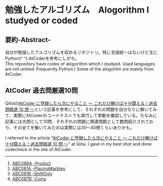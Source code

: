 # 勉強したアルゴリズム　Alogorithm I studyed or coded
## 要約-Abstract-  
自分が勉強したアルゴリズムを収めるリポジトリ。特に言語統一はないけど主にPython(^ ^) AtCoderを参考にしがち。  
This repository have codes of alogorithm which I studyed. Used languages are not unitied. Frequently Python:)
Some of the alogoritm are mainly from AtCoder.

## AtCoder 過去問厳選10問  
Qiitaの[AtCoder に登録したら次にやること ～ これだけ解けば十分闘える！過去問精選 10 問 ～](https://qiita.com/drken/items/fd4e5e3630d0f5859067)という記事を参考にして、それぞれの問題を自分なりに解いてみて、実際にAtCoderのコードテストでも実行して挙動を確認している。ちなみに記事には大問として10問、それぞれの問題に関連問題として数問紹介されており、その全てを解いてみたのは実際には30〜40問くらいありかも。  

I referred to the article "[AtCoder に登録したら次にやること ～ これだけ解けば十分闘える！過去問精選 10 問 ～](https://qiita.com/drken/items/fd4e5e3630d0f5859067)" at Qiita. I gave in my best shot and done codecheck in the site of AtCoder.  

---
1. [ABC086A -Product](./beginner_practice_1)
1. [ABC081A -PlacingMarbles](./beginner_practice_2)  
1. [ABC081B -ShiftOnly](./beginner_practice_3)
1. [ABC087B -Coins](./beginner_practice_4)
